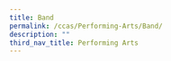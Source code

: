 ```yaml
---
title: Band
permalink: /ccas/Performing-Arts/Band/
description: ""
third_nav_title: Performing Arts
---
```

